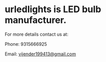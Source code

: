 <h1> urledlights is LED bulb manufacturer.</h1>


For more details contact us at:

Phone: 9315666925

Email: vijender199413@gmail.com
